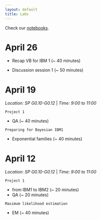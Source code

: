 ```yaml
---
layout: default
title: Labs
---
```


Check our [notebooks](https://github.com/uva-slpl/nlp2/tree/gh-pages/resources/notebooks).

# April 26

* Recap VB for IBM 1 (~ 40 minutes)

* Discussion session 1 (~ 50 minutes)

# April 19

*Location: SP G0.10-G0.12* &#124; *Time: 9:00 to 11:00*

``Project 1`` 

* QA (~ 40 minutes)

``Preparing for Bayesian IBM1``

* Exponential families (~ 40 minutes)

# April 12 

*Location: SP G0.10-G0.12* &#124; *Time: 9:00 to 11:00*

``Project 1`` 

* from IBM1 to IBM2 (~ 20 minutes)
* QA (~ 20 minutes)

``Maximum likelihood estimation``

* EM (~ 40 minutes)

